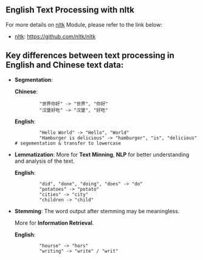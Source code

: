 ## English Text Processing with **nltk**

For more details on [nltk](https://github.com/nltk/nltk) Module, please refer to the link below:
  - [nltk](https://github.com/nltk/nltk): https://github.com/nltk/nltk

## Key differences between text processing in English and Chinese text data:

  - **Segmentation**:
  
    **Chinese**: 
                 
                 "世界你好" -> "世界", "你好"
                 "汉堡好吃" -> "汉堡", "好吃"
    
    **English**: 
                 
                 "Hello World" -> "Hello", "World"
                 "Hamburger is delicious" -> "hamburger", "is", "delicious"  # segementation & transfer to lowercase
    
  - **Lemmatization**:
    More for **Text Minning**, **NLP** for better understanding and analysis of the text.
    
    **English**: 
                 
                 "did", "done", "doing", "does" -> "do"
                 "potatoes" -> "potato"                 
                 "cities" -> "city"                 
                 "children -> "child"
                 
  - **Stemming**:
    The word output after stemming may be meaningless.
    
    More for **Information Retrieval**.
    
    **English**:
                 
                 "hourse" -> "hors"
                 "writing" -> "write" / "writ"
    
